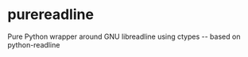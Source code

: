 purereadline
============

Pure Python wrapper around GNU libreadline using ctypes -- based on python-readline